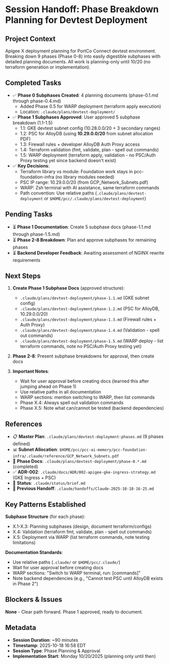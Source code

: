 # Session Handoff: Phase Breakdown Planning for Devtest Deployment

## Project Context

Apigee X deployment planning for PortCo Connect devtest environment. Breaking down 9 phases (Phase 0-8) into easily digestible subphases with detailed planning documents. All work is planning-only until 10/20 (no terraform generation or implementation).

## Completed Tasks

- ✅ **Phase 0 Subphases Created**: 4 planning documents (phase-0.1.md through phase-0.4.md)
  - Added Phase 0.5 for WARP deployment (terraform apply execution)
  - Location: `.claude/plans/devtest-deployment/`
- ✅ **Phase 1 Subphases Approved**: User approved 5 subphase breakdown (1.1-1.5)
  - 1.1: GKE devtest subnet config (10.28.0.0/20 + 3 secondary ranges)
  - 1.2: PSC for AlloyDB (using **10.29.0.0/20** from subnet allocation PDF)
  - 1.3: Firewall rules + developer AlloyDB Auth Proxy access
  - 1.4: Terraform validation (fmt, validate, plan - spell out commands)
  - 1.5: WARP deployment (terraform apply, validation - no PSC/Auth Proxy testing yet since backend doesn't exist)
- ✅ **Key Decisions**:
  - Terraform library vs module: Foundation work stays in pcc-foundation-infra (no library modules needed)
  - PSC IP range: 10.29.0.0/20 (from GCP_Network_Subnets.pdf)
  - WARP: Zsh terminal with AI assistance, same terraform commands
  - Path convention: Use relative paths (`.claude/plans/devtest-deployment` or `$HOME/pcc/.claude/plans/devtest-deployment`)

## Pending Tasks

- ⏳ **Phase 1 Documentation**: Create 5 subphase docs (phase-1.1.md through phase-1.5.md)
- ⏳ **Phase 2-8 Breakdown**: Plan and approve subphases for remaining phases
- ⏳ **Backend Developer Feedback**: Awaiting assessment of NGINX rewrite requirements

## Next Steps

1. **Create Phase 1 Subphase Docs** (approved structure):
   - `.claude/plans/devtest-deployment/phase-1.1.md` (GKE subnet config)
   - `.claude/plans/devtest-deployment/phase-1.2.md` (PSC for AlloyDB, 10.29.0.0/20)
   - `.claude/plans/devtest-deployment/phase-1.3.md` (Firewall rules + Auth Proxy)
   - `.claude/plans/devtest-deployment/phase-1.4.md` (Validation - spell out commands)
   - `.claude/plans/devtest-deployment/phase-1.5.md` (WARP deploy - list terraform commands, note no PSC/Auth Proxy testing yet)

2. **Phase 2-8**: Present subphase breakdowns for approval, then create docs

3. **Important Notes**:
   - Wait for user approval before creating docs (learned this after jumping ahead on Phase 1)
   - Use relative paths in all documentation
   - WARP sections: mention switching to WARP, then list commands
   - Phase X.4: Always spell out validation commands
   - Phase X.5: Note what can/cannot be tested (backend dependencies)

## References

- 📋 **Master Plan**: `.claude/plans/devtest-deployment-phases.md` (9 phases defined)
- 📊 **Subnet Allocation**: `$HOME/pcc/pcc-ai-memory/pcc-foundation-infra/.claude/reference/GCP_Network_Subnets.pdf`
- 📁 **Phase Docs**: `.claude/plans/devtest-deployment/phase-0.*.md` (completed)
- ✅ **ADR-002**: `.claude/docs/ADR/002-apigee-gke-ingress-strategy.md` (GKE Ingress + PSC)
- 📝 **Status**: `.claude/status/brief.md`
- 📝 **Previous Handoff**: `.claude/handoffs/Claude-2025-10-18-16-25.md`

## Key Patterns Established

**Subphase Structure** (for each phase):
- X.1-X.3: Planning subphases (design, document terraform/configs)
- X.4: Validation (terraform fmt, validate, plan - spell out commands)
- X.5: Deployment via WARP (list terraform commands, note testing limitations)

**Documentation Standards**:
- Use relative paths (`.claude/` or `$HOME/pcc/.claude/`)
- Wait for user approval before creating docs
- WARP sections: "Switch to WARP terminal, run: [commands]"
- Note backend dependencies (e.g., "Cannot test PSC until AlloyDB exists in Phase 2")

## Blockers & Issues

**None** - Clear path forward. Phase 1 approved, ready to document.

## Metadata

- **Session Duration**: ~90 minutes
- **Timestamp**: 2025-10-18 16:58 EDT
- **Session Type**: Phase Planning & Approval
- **Implementation Start**: Monday 10/20/2025 (planning only until then)
